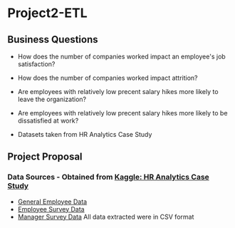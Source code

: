 # Project2-ETL

## Business Questions

- How does the number of companies worked impact an employee's job satisfaction?

- How does the number of companies worked impact attrition?

- Are employees with relatively low precent salary hikes more likely to leave the organization?

- Are employees with relatively low precent salary hikes more likely to be dissatisfied at work?


- Datasets taken from HR Analytics Case Study 

	
## Project Proposal

### Data Sources - Obtained from [Kaggle: HR Analytics Case Study](https://www.kaggle.com/datasets/vjchoudhary7/hr-analytics-case-study)
- [General Employee Data](https://www.kaggle.com/datasets/vjchoudhary7/hr-analytics-case-study?select=general_data.csv)
- [Employee Survey Data](https://www.kaggle.com/datasets/vjchoudhary7/hr-analytics-case-study?select=employee_survey_data.csv)
- [Manager Survey Data](https://www.kaggle.com/datasets/vjchoudhary7/hr-analytics-case-study?select=manager_survey_data.csv)
All data extracted were in CSV format

